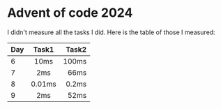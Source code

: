 # Advent of code 2024

I didn't measure all the tasks I did. Here is the table of those I measured:

| Day | Task1  | Task2 |
|-----|:------:|------:|
| 6   |  10ms  | 100ms |
| 7   |  2ms   |  66ms |
| 8   | 0.01ms | 0.2ms |
| 9   |  2ms   |  52ms |

